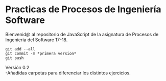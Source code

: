 # Practicas de Procesos de Ingeniería Software  
Bienvenid@ al repositorio de JavaScript de la asignatura de Procesos de Ingenieria del Software 17-18.  

`git add --all`  
`git commit -m *primera version*`  
`git push`  

Versión 0.2  
-Añadidas carpetas para diferenciar los distintos ejercicios.